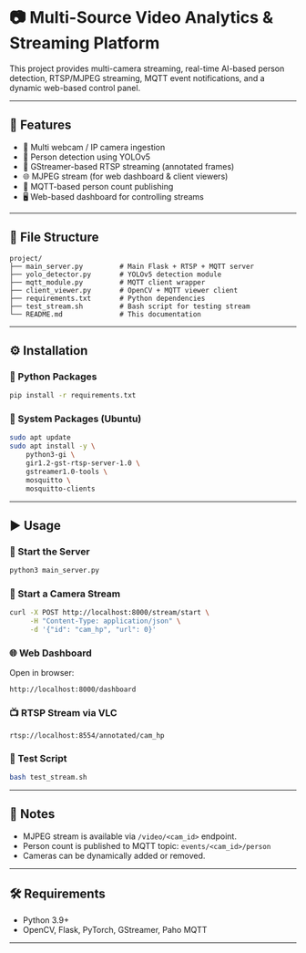 # 📷  Multi-Source Video Analytics & Streaming Platform

This project provides multi-camera streaming, real-time AI-based person detection, RTSP/MJPEG streaming, MQTT event notifications, and a dynamic web-based control panel.

---

## 🚀 Features

* 🔌 Multi webcam / IP camera ingestion
* 🧠 Person detection using YOLOv5
* 🎥 GStreamer-based RTSP streaming (annotated frames)
* 🌐 MJPEG stream (for web dashboard & client viewers)
* 📡 MQTT-based person count publishing
* 🖥️ Web-based dashboard for controlling streams

---

## 📁 File Structure

```
project/
├── main_server.py         # Main Flask + RTSP + MQTT server
├── yolo_detector.py       # YOLOv5 detection module
├── mqtt_module.py         # MQTT client wrapper
├── client_viewer.py       # OpenCV + MQTT viewer client
├── requirements.txt       # Python dependencies
├── test_stream.sh         # Bash script for testing stream
└── README.md              # This documentation
```

---

## ⚙️ Installation

### 🐍 Python Packages

```bash
pip install -r requirements.txt
```

### 🧱 System Packages (Ubuntu)

```bash
sudo apt update
sudo apt install -y \
    python3-gi \
    gir1.2-gst-rtsp-server-1.0 \
    gstreamer1.0-tools \
    mosquitto \
    mosquitto-clients
```

---

## ▶️ Usage

### 🔧 Start the Server

```bash
python3 main_server.py
```

### 🎦 Start a Camera Stream

```bash
curl -X POST http://localhost:8000/stream/start \
     -H "Content-Type: application/json" \
     -d '{"id": "cam_hp", "url": 0}'
```

### 🌐 Web Dashboard

Open in browser:

```
http://localhost:8000/dashboard
```

### 📺 RTSP Stream via VLC

```
rtsp://localhost:8554/annotated/cam_hp
```

### 🧪 Test Script

```bash
bash test_stream.sh
```

---

## 🧠 Notes

* MJPEG stream is available via `/video/<cam_id>` endpoint.
* Person count is published to MQTT topic: `events/<cam_id>/person`
* Cameras can be dynamically added or removed.

---

## 🛠️ Requirements

* Python 3.9+
* OpenCV, Flask, PyTorch, GStreamer, Paho MQTT

---

